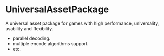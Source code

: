 # UniversalAssetPackage
A universal asset package for games with high performance, universality, usability and flexibility.

* parallel decoding.
* multiple encode algorithms support.
* etc.
